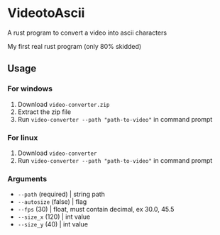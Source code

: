 # VideotoAscii
A rust program to convert a video into ascii characters

My first real rust program (only 80% skidded)

## Usage

### For windows
1. Download `video-converter.zip`
2. Extract the zip file
3. Run `video-converter --path "path-to-video"` in command prompt

### For linux 
1. Download `video-converter`
2. Run `video-converter --path "path-to-video"` in command prompt

### Arguments
- `--path` (required) | string path
- `--autosize` (false) | flag
- `--fps` (30) | float, must contain decimal, ex 30.0, 45.5
- `--size_x` (120) | int value
- `--size_y` (40) | int value
